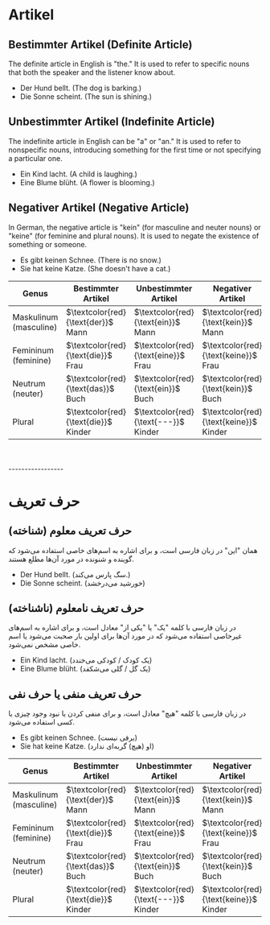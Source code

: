 # Artikel

## Bestimmter Artikel (Definite Article)
The definite article in English is "the." It is used to refer to specific nouns that both the speaker and the listener know about.

- Der Hund bellt. (The dog is barking.)
- Die Sonne scheint. (The sun is shining.)

## Unbestimmter Artikel (Indefinite Article)
The indefinite article in English can be "a" or "an." It is used to refer to nonspecific nouns, introducing something for the first time or not specifying a particular one.

- Ein Kind lacht. (A child is laughing.)
- Eine Blume blüht. (A flower is blooming.)

## Negativer Artikel (Negative Article)
In German, the negative article is "kein" (for masculine and neuter nouns) or "keine" (for feminine and plural nouns). It is used to negate the existence of something or someone.

- Es gibt keinen Schnee. (There is no snow.)
- Sie hat keine Katze. (She doesn't have a cat.)



| Genus     | Bestimmter Artikel | Unbestimmter Artikel | Negativer Artikel |
|-----------|--------------------|----------------------|-------------------|
| Maskulinum (masculine) | $`\textcolor{red}{\text{der}}`$  Mann            | $`\textcolor{red}{\text{ein}}`$  Mann              | $`\textcolor{red}{\text{kein}}`$  Mann         |
| Femininum (feminine)   | $`\textcolor{red}{\text{die}}`$  Frau            | $`\textcolor{red}{\text{eine}}`$  Frau             | $`\textcolor{red}{\text{keine}}`$  Frau       |
| Neutrum (neuter)       | $`\textcolor{red}{\text{das}}`$  Buch            | $`\textcolor{red}{\text{ein}}`$  Buch              | $`\textcolor{red}{\text{kein}}`$  Buch        |
| Plural                 | $`\textcolor{red}{\text{die}}`$  Kinder          | $`\textcolor{red}{\text{---}}`$ Kinder   | $`\textcolor{red}{\text{keine}}`$  Kinder     |


<br>
<br>
-----------------

# حرف تعریف

## حرف تعریف معلوم (شناخته)
همان "این" در زبان فارسی است، و برای اشاره به اسم‌های خاصی استفاده می‌شود که گوینده و شنونده در مورد آن‌ها مطلع هستند.

- Der Hund bellt. (سگ پارس می‌کند.)
- Die Sonne scheint. (خورشید می‌درخشد)

## حرف تعریف نامعلوم (ناشناخته)
در زبان فارسی با کلمه "یک" یا "یکی از" معادل است، و برای اشاره به اسم‌های غیرخاصی استفاده می‌شود که در مورد آن‌ها برای اولین بار صحبت می‌شود یا اسم خاصی مشخص نمی‌شود.

- Ein Kind lacht. (یک کودک / کودکی می‌خندد)
- Eine Blume blüht. (یک گل / گلی می‌شکفد)

## حرف تعریف منفی یا حرف نفی
در زبان فارسی با کلمه "هیچ" معادل است، و برای منفی کردن یا نبود وجود چیزی یا کسی استفاده می‌شود.
- Es gibt keinen Schnee. (برفی نیست)
- Sie hat keine Katze. (او (هیچ) گربه‌ای ندارد)


| Genus     | Bestimmter Artikel | Unbestimmter Artikel | Negativer Artikel |
|-----------|--------------------|----------------------|-------------------|
| Maskulinum (masculine) | $`\textcolor{red}{\text{der}}`$  Mann            | $`\textcolor{red}{\text{ein}}`$  Mann              | $`\textcolor{red}{\text{kein}}`$  Mann         |
| Femininum (feminine)   | $`\textcolor{red}{\text{die}}`$  Frau            | $`\textcolor{red}{\text{eine}}`$  Frau             | $`\textcolor{red}{\text{keine}}`$  Frau       |
| Neutrum (neuter)       | $`\textcolor{red}{\text{das}}`$  Buch            | $`\textcolor{red}{\text{ein}}`$  Buch              | $`\textcolor{red}{\text{kein}}`$  Buch        |
| Plural                 | $`\textcolor{red}{\text{die}}`$  Kinder          | $`\textcolor{red}{\text{---}}`$ Kinder   | $`\textcolor{red}{\text{keine}}`$  Kinder     |
